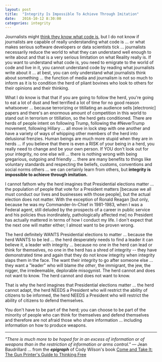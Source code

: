 ```yaml
---
layout: post
title:  "Integrity Is Impossible To Achieve Through Imitation"
date:   2016-10-12 8:30:00
categories: integrity
---
```

Journalists might [think they know what code is](https://www.bloomberg.com/graphics/2015-paul-ford-what-is-code/), but I do not know if journalists are capable of really understanding what code is ... or what makes serious software developers or data scientists tick ... journalists necessarily reduce the world to what they can understand well enough to write about and that is a very serious limitation on what Reality really is. If you want to understand what code is, you need to emigrate to the world of code and live in it, you cannot understand code by reading what journalists write about it ... at best, you can only understand what journalists think about something ... the function of media and journalism is not so much to inform as it is to condition the herd of pliant bovines who look to others for their opinions and their thinking.   

What I do know is that that if you are going to follow the herd, you're going to eat a lot of dust and feel terrified a lot of time for no good reason whatsoever ... because terrorizing or titillating an audience sells [electronic] papers and there's an enormous amount of competition in this world to stand out in terrorism or titillation, so the herd gets conditioned. There are herds of people intent on following Trump, following the #NeverTrump movement, following Hillary ... all move in lock step with one another and have a variety of ways of whipping other members of the herd into delusional frenzies.  Human beings are much more stupid when they are in herds ... if you believe that there is even a RISK of your being in a herd, you really need to change and be your own person. If YOU don't look out for your integrity, no one else will ... there is nothing wrong with being gregarious, outgoing and friendly ... there are many benefits to things like voluntary standards and respecting the beliefs, customs, conventions and social norms others ... we can certainly learn from others, but **integrity is impossible to achieve through imitation.**

I cannot fathom why the herd imagines that Presidential elections matter ... the population of people that vote for a President matters [because we all must conduct our lives and businesses with those people], but the actual election does not matter.  With the exception of Ronald Reagan [but only, because he was my Commander-In-Chief in 1981-1983, when I was a Federal agent, still deluded by the prospects of a career in public service and his policies thus inordinately, pathologically affected me] no President has actually mattered in terms of how I conduct my life.  I don't expect that the next one will matter either; I almost want to be proven wrong.

The herd definitely WANTS Presidential elections to matter ... because the herd WANTS to be led ... the herd desperately needs to find a leader it can believe it, a leader with integrity ... because no one in the herd can lead or think for themselves, no one in the herd has a shred of integrity -- they have demonstrated time and again that they do not know integrity when integrity slaps them in the face. The want their integrity to go after someone else ... they want a "leader" who will blame *the other*, the immigrant, the jew, the nigger, the irredeemable, deplorable misogynist. The herd cannot and does not want to know.  The herd cannot and does not want to know.

That is why the herd imagines that Presidential elections matter ... the herd cannot adapt, the herd NEEDS a President who will restrict the ability of citizens to be informed, the herd NEEDS a President who will restrict the ability of citizens to defend themselves.  

You don't have to be part of the herd; you can choose to be part of the minority of people who can think for themselves and defend themselves and therefore are not afraid those who share information ... including information on how to produce weapons.  

---

*"There is much more to be hoped for in an excess of information or of weapons than in the restriction of information or arms control."* — Jean Baudrillard ... from the ***epigraph*** of Cody Wilson's book [Come and Take It: The Gun Printer's Guide to Thinking Free](https://www.amazon.com/Come-Take-Printers-Guide-Thinking-ebook/dp/B01CO34MBI/)
